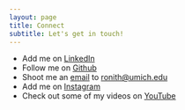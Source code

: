 ```yaml
---
layout: page
title: Connect
subtitle: Let's get in touch!
---
```


- Add me on [LinkedIn](https://www.linkedin.com/in/ronith-ganjigunta-4a139a1b4/)
- Follow me on [Github](https://github.com/ronithgan)
- Shoot me an [email](https://mail.google.com/mail/u/0/#inbox) to ronith@umich.edu
- Add me on [Instagram](https://www.instagram.com/r.g.ronith/)
- Check out some of my videos on [YouTube](https://www.youtube.com/channel/UChyDVX9q31lpWvLJEB-l-SQ/featured)
